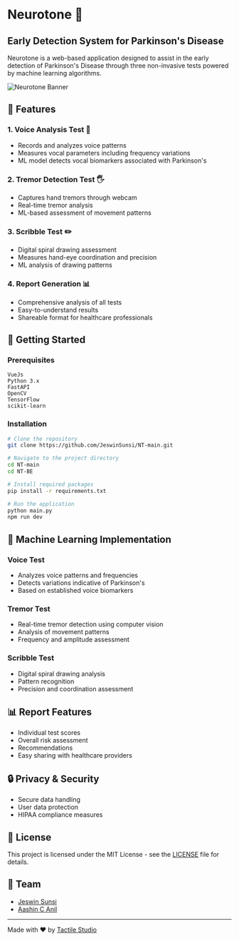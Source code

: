 # Neurotone 🧠
## Early Detection System for Parkinson's Disease

Neurotone is a web-based application designed to assist in the early detection of Parkinson's Disease through three non-invasive tests powered by machine learning algorithms.

![Neurotone Banner](https://imgur.com/ULf1Qyp)

## 🎯 Features

### 1. Voice Analysis Test 🎤
- Records and analyzes voice patterns
- Measures vocal parameters including frequency variations
- ML model detects vocal biomarkers associated with Parkinson's

### 2. Tremor Detection Test 🖐
- Captures hand tremors through webcam
- Real-time tremor analysis
- ML-based assessment of movement patterns

### 3. Scribble Test ✏️
- Digital spiral drawing assessment
- Measures hand-eye coordination and precision
- ML analysis of drawing patterns

### 4. Report Generation 📊
- Comprehensive analysis of all tests
- Easy-to-understand results
- Shareable format for healthcare professionals

## 🚀 Getting Started

### Prerequisites
```
VueJs
Python 3.x
FastAPI
OpenCV
TensorFlow
scikit-learn
```

### Installation
```bash
# Clone the repository
git clone https://github.com/JeswinSunsi/NT-main.git

# Navigate to the project directory
cd NT-main
cd NT-BE

# Install required packages
pip install -r requirements.txt

# Run the application
python main.py
npm run dev
```

## 🤖 Machine Learning Implementation

### Voice Test
- Analyzes voice patterns and frequencies
- Detects variations indicative of Parkinson's
- Based on established voice biomarkers

### Tremor Test
- Real-time tremor detection using computer vision
- Analysis of movement patterns
- Frequency and amplitude assessment

### Scribble Test
- Digital spiral drawing analysis
- Pattern recognition
- Precision and coordination assessment

## 📊 Report Features

- Individual test scores
- Overall risk assessment
- Recommendations
- Easy sharing with healthcare providers

## 🔒 Privacy & Security

- Secure data handling
- User data protection
- HIPAA compliance measures


## 📝 License

This project is licensed under the MIT License - see the [LICENSE](LICENSE) file for details.

## 👥 Team

- [Jeswin Sunsi](https://github.com/JeswinSunsi)
- [Aashin C Anil](https://github.com/Aashin20)

---
Made with ❤️ by [Tactile Studio](https://github.com/Tactile-Studio)

